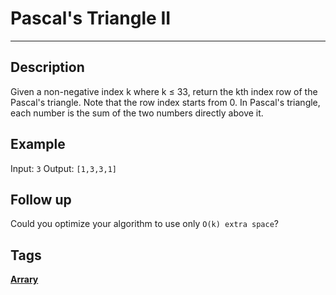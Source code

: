 # Pascal's Triangle II
-----
## Description
Given a non-negative index k where k ≤ 33, return the kth index row of the Pascal's triangle.
Note that the row index starts from 0.
In Pascal's triangle, each number is the sum of the two numbers directly above it.

## Example
Input: ```3```
Output: ```[1,3,3,1]```

## Follow up
Could you optimize your algorithm to use only ```O(k) extra space```?

## Tags
**[Arrary](https://leetcode.com/tag/array)**
